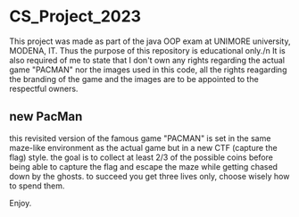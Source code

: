 # CS_Project_2023
This project was made as part of the java OOP exam at UNIMORE university, MODENA, IT.
Thus the purpose of this repository is educational only./n
It is also required of me to state that I don't own any rights regarding the actual game "PACMAN"
nor the images used in this code, all the rights reagarding the branding of the game and the images
are to be appointed to the respectful owners.

## new PacMan
this revisited version of the famous game "PACMAN" is set in the same maze-like environment as the actual game but in a new CTF (capture the flag) style.
the goal is to collect at least 2/3 of the possible coins before being able to capture the flag and escape the maze while getting chased down by the ghosts.
to succeed you get three lives only, choose wisely how to spend them.

Enjoy.

